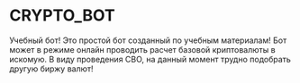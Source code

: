 # CRYPTO_BOT
Учебный бот!
Это простой бот созданный по учебным материалам!
Бот может в режиме онлайн проводить расчет базовой криптовалюты в искомую.
В виду проведения СВО, на данный момент трудно подобрать другую биржу валют!
